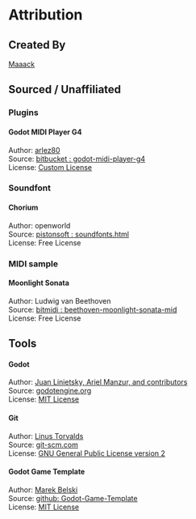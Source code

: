 # Attribution
## Created By
[Maaack](https://maaack.itch.io/)

## Sourced / Unaffiliated
### Plugins
#### Godot MIDI Player G4
Author: [arlez80](https://bitbucket.org/arlez80/)  
Source: [bitbucket : godot-midi-player-g4](https://bitbucket.org/arlez80/godot-midi-player-g4/src/master/)  
License: [Custom License](https://bitbucket.org/arlez80/godot-midi-player-g4/src/master/LICENSE.txt)

### Soundfont
#### Chorium
Author: openworld  
Source: [pistonsoft : soundfonts.html](https://www.pistonsoft.com/soundfonts.html)  
License: Free License

### MIDI sample
#### Moonlight Sonata
Author: Ludwig van Beethoven  
Source: [bitmidi : beethoven-moonlight-sonata-mid](https://bitmidi.com/beethoven-moonlight-sonata-mid)  
License: Free License

## Tools
#### Godot
Author: [Juan Linietsky, Ariel Manzur, and contributors](https://godotengine.org/contact)  
Source: [godotengine.org](https://godotengine.org/)  
License: [MIT License](https://github.com/godotengine/godot/blob/master/LICENSE.txt) 

#### Git
Author: [Linus Torvalds](https://github.com/torvalds)  
Source: [git-scm.com](https://git-scm.com/downloads)  
License: [GNU General Public License version 2](https://opensource.org/licenses/GPL-2.0)

#### Godot Game Template
Author: [Marek Belski](https://github.com/Maaack)  
Source: [github: Godot-Game-Template](https://github.com/Maaack/Godot-Game-Template)  
License: [MIT License](LICENSE.txt)  

